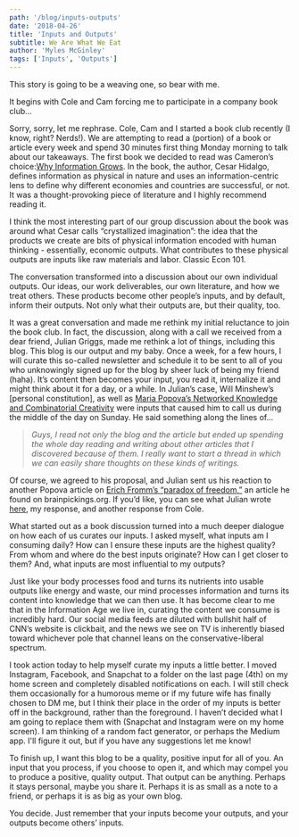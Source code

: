 ```yaml
---
path: '/blog/inputs-outputs'
date: '2018-04-26'
title: 'Inputs and Outputs'
subtitle: We Are What We Eat
author: 'Myles McGinley'
tags: ['Inputs', 'Outputs']
---
```


This story is going to be a weaving one, so bear with me.

It begins with Cole and Cam forcing me to participate in a company book club…

Sorry, sorry, let me rephrase. Cole, Cam and I started a book club recently (I know, right? Nerds!). We are attempting to read a (portion) of a book or article every week and spend 30 minutes first thing Monday morning to talk about our takeaways. The first book we decided to read was Cameron’s choice:[Why Information Grows](https://www.amazon.com/dp/B00TT1VLAO/ref=dp-kindle-redirect?_encoding=UTF8&btkr=1). In the book, the author, Cesar Hidalgo, defines information as physical in nature and uses an information-centric lens to define why different economies and countries are successful, or not. It was a thought-provoking piece of literature and I highly recommend reading it.

I think the most interesting part of our group discussion about the book was around what Cesar calls “crystallized imagination”: the idea that the products we create are bits of physical information encoded with human thinking - essentially, economic outputs. What contributes to these physical outputs are inputs like raw materials and labor. Classic Econ 101.

The conversation transformed into a discussion about our own individual outputs. Our ideas, our work deliverables, our own literature, and how we treat others. These products become other people’s inputs, and by default, inform their outputs. Not only what their outputs are, but their quality, too. 

It was a great conversation and made me rethink my initial reluctance to join the book club. In fact, the discussion, along with a call we received from a dear friend, Julian Griggs, made me rethink a lot of things, including this blog. This blog is our output and my baby. Once a week, for a few hours, I will curate this so-called newsletter and schedule it to be sent to all of you who unknowingly signed up for the blog by sheer luck of being my friend (haha). It’s content then becomes your input, you read it, internalize it and might think about it for a day, or a while. In Julian’s case, Will Minshew’s [personal constitution], as well as [Maria Popova’s Networked Knowledge and Combinatorial Creativity](https://www.brainpickings.org/index.php/2011/08/01/networked-knowledge-combinatorial-creativity/) were inputs that caused him to call us during the middle of the day on Sunday. He said something along the lines of...

>  *Guys, I read not only the blog and the article but ended up spending the whole day reading and writing about other articles that I discovered because of them. I really want to start a thread in which we can easily share thoughts on these kinds of writings.*

Of course, we agreed to his proposal, and Julian sent us his reaction to another Popova article on [Erich Fromm’s “paradox of freedom,”](https://www.brainpickings.org/2018/04/17/erich-fromm-escape-from-freedom/) an article he found on brainpickings.org. If you’d like, you can see what Julian wrote [here](), my response, and another response from Cole.

What started out as a book discussion turned into a much deeper dialogue on how each of us curates our inputs. I asked myself, what inputs am I consuming daily? How can I ensure these inputs are the highest quality? From whom and where do the best inputs originate? How can I get closer to them? And, what inputs are most influential to my outputs?

Just like your body processes food and turns its nutrients into usable outputs like energy and waste, our mind processes information and turns its content into knowledge that we can then use. It has become clear to me that in the Information Age we live in, curating the content we consume is incredibly hard. Our social media feeds are diluted with bullshit half of CNN’s website is clickbait, and the news we see on TV is inherently biased toward whichever pole that channel leans on the conservative-liberal spectrum. 

I took action today to help myself curate my inputs a little better. I moved Instagram, Facebook, and Snapchat to a folder on the last page (4th) on my home screen and completely disabled notifications on each. I will still check them occasionally for a humorous meme or if my future wife has finally chosen to DM me, but I think their place in the order of my inputs is better off in the background, rather than the foreground. I haven’t decided what I am going to replace them with (Snapchat and Instagram were on my home screen). I am thinking of a random fact generator, or perhaps the Medium app. I'll figure it out, but if you have any suggestions let me know!   

To finish up, I want this blog to be a quality, positive input for all of you. An input that you process, if you choose to open it, and which may compel you to produce a positive, quality output. That output can be anything. Perhaps it stays personal, maybe you share it. Perhaps it is as small as a note to a friend, or perhaps it is as big as your own blog.

You decide. Just remember that your inputs become your outputs, and your outputs become others’ inputs. 
